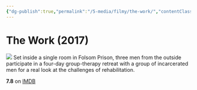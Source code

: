 ```yaml
---
{"dg-publish":true,"permalink":"/5-media/filmy/the-work/","contentClasses":"movie","tags":["to-watch","фильм","#Documentary"],"created":"2024-01-20T05:39:04.973+07:00","updated":"2024-01-20T05:55:02.296+07:00"}
---
```


# The Work (2017)
![](https://m.media-amazon.com/images/M/MV5BMjI2ZmQxZGEtMzQyNi00NGYyLTk4ODctN2M3Y2FkZTU2MTEyXkEyXkFqcGdeQXVyNzk1Mzg3NTY@._V1_SX300.jpg)
Set inside a single room in Folsom Prison, three men from the outside participate in a four-day group-therapy retreat with a group of incarcerated men for a real look at the challenges of rehabilitation.

**7.8** on [IMDB](https://www.imdb.com/title/tt5836866)
